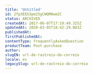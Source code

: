 ```yaml
---
title: 'Untitled'
id: 2fp3EEG3pm2SgCWQM0wm2C
status: ARCHIVED
createdAt: 2017-06-07T17:19:49.325Z
updatedAt: 2020-03-05T18:42:29.083Z
publishedAt: 
firstPublishedAt: 
contentType: frequentlyAskedQuestion
productTeam: Post-purchase
author: 
slugEN: url-de-rastreio-do-correio
locale: es
legacySlug: url-de-rastreio-do-correio
---
```



